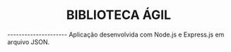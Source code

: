 <h1 align="center">BIBLIOTECA ÁGIL</h1>
---------------------
Aplicação desenvolvida com Node.js e Express.js em arquivo JSON.